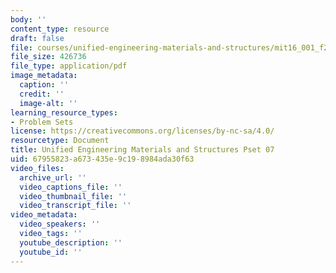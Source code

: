 ```yaml
---
body: ''
content_type: resource
draft: false
file: courses/unified-engineering-materials-and-structures/mit16_001_f21_pset07.pdf
file_size: 426736
file_type: application/pdf
image_metadata:
  caption: ''
  credit: ''
  image-alt: ''
learning_resource_types:
- Problem Sets
license: https://creativecommons.org/licenses/by-nc-sa/4.0/
resourcetype: Document
title: Unified Engineering Materials and Structures Pset 07
uid: 67955823-a673-435e-9c19-8984ada30f63
video_files:
  archive_url: ''
  video_captions_file: ''
  video_thumbnail_file: ''
  video_transcript_file: ''
video_metadata:
  video_speakers: ''
  video_tags: ''
  youtube_description: ''
  youtube_id: ''
---
```

